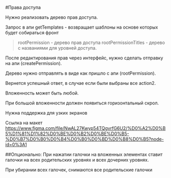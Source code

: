 #Права доступа

Нужно реализовать дерево прав доступа.

Запрос в апи getTemplates - возвращает шаблоны на основе которых будет собираться фронт
>rootPermission - дерево прав доступа
>rootPermissionTitles - дерево с названиями для уровней доступа.

После редактирования прав через интерфейс, нужно сделать отправку на апи (createPermission).

Дерево нужно отправлять в виде как пришло с апи (rootPermission).

Вернется успешный ответ, в случае если были выбраны все action2.

Вложенность может быть любой.

При большой вложенности должен появиться горизонтальный скрол.

Нужна поддержка для узких экранов


Ссылка на макет
https://www.figma.com/file/NwAL27Kwyp54TQgvrfG6U2/%D0%A2%D0%B5%D1%81%D1%82%D0%BE%D0%B2%D0%BE%D0%B5-%D0%B7%D0%B0%D0%B4%D0%B0%D0%BD%D0%B8%D0%B5?node-id=0%3A1

##Опционально:
При нажатии галочки на вложенных элементах ставит галочки на всех родительских уровнях и всех дочерних уровнях.

При убирании всех галочек, снимаются все родительские галочки
